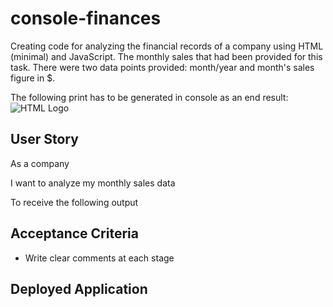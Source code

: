 # console-finances
Creating code for analyzing the financial records of a company using HTML (minimal) and JavaScript. The monthly sales that had been provided for this task. There were two data points provided: month/year and month's sales figure in $. 

The following print has to be generated in console as an end result:
![HTML Logo](https://user-images.githubusercontent.com/116603761/204518316-3037b383-1256-42e1-b222-940865b9b800.png)



## User Story

As a company

I want to analyze my monthly sales data

To receive the following output


## Acceptance Criteria
* Write clear comments at each stage 



## Deployed Application
